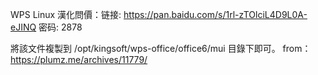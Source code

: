 WPS Linux 漢化問價：链接: https://pan.baidu.com/s/1rl-zTOlciL4D9L0A-eJINQ  密码: 2878

將該文件複製到 /opt/kingsoft/wps-office/office6/mui 目錄下即可。
from：https://plumz.me/archives/11779/
